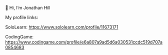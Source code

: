👋 Hi, I’m Jonathan Hill

My profile links:

SoloLearn: https://www.sololearn.com/profile/11673171

CodingGame: https://www.codingame.com/profile/e6a807a9ad5d6a030531ccdc519d707a0854683
